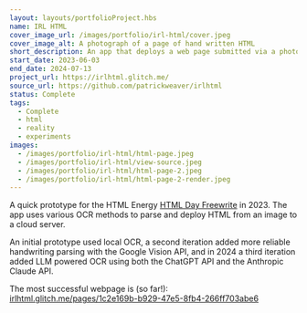 ```yaml
---
layout: layouts/portfolioProject.hbs
name: IRL HTML
cover_image_url: /images/portfolio/irl-html/cover.jpeg
cover_image_alt: A photograph of a page of hand written HTML
short_description: An app that deploys a web page submitted via a photograph of HTML code
start_date: 2023-06-03
end_date: 2024-07-13
project_url: https://irlhtml.glitch.me/
source_url: https://github.com/patrickweaver/irlhtml
status: Complete
tags:
  - Complete
  - html
  - reality
  - experiments
images:
  - /images/portfolio/irl-html/html-page.jpeg
  - /images/portfolio/irl-html/view-source.jpeg
  - /images/portfolio/irl-html/html-page-2.jpeg
  - /images/portfolio/irl-html/html-page-2-render.jpeg
---
```


A quick prototype for the HTML Energy [HTML Day Freewrite](https://html.energy/events.html) in 2023. The app uses various OCR methods to parse and deploy HTML from an image to a cloud server.

An initial prototype used local OCR, a second iteration added more reliable handwriting parsing with the Google Vision API, and in 2024 a third iteration added LLM powered OCR using both the ChatGPT API and the Anthropic Claude API.

The most successful webpage is (so far!): [irlhtml.glitch.me/pages/1c2e169b-b929-47e5-8fb4-266ff703abe6](https://irlhtml.glitch.me/pages/1c2e169b-b929-47e5-8fb4-266ff703abe6)

